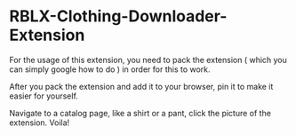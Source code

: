# RBLX-Clothing-Downloader-Extension
For the usage of this extension, you need to pack the extension ( which you can simply google how to do ) in order for this to work.

After you pack the extension and add it to your browser, pin it to make it easier for yourself.

Navigate to a catalog page, like a shirt or a pant, click the picture of the extension. Voila!

